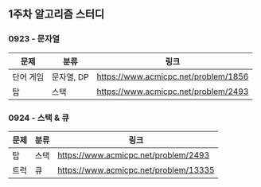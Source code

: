 ## 1주차 알고리즘 스터디  


### 0923 - 문자열  

|문제|분류|링크|
|---|---|---|
|단어 게임|문자열, DP|https://www.acmicpc.net/problem/1856|
|탑|스택|https://www.acmicpc.net/problem/2493|

### 0924 - 스택 & 큐

|문제|분류|링크|
|---|---|---|
|탑|스택|https://www.acmicpc.net/problem/2493|
|트럭|큐|https://www.acmicpc.net/problem/13335|

